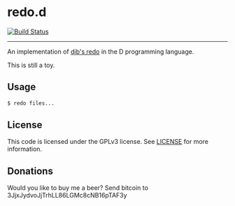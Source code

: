 redo.d
======
[![Build Status](https://travis-ci.org/yamadapc/redo.d.svg?branch=master)](https://travis-ci.org/yamadapc/redo.d)
- - -
An implementation of [djb's redo](http://cr.yp.to/redo.html) in the D
programming language.

This is still a toy.

Usage
-----
```bash
$ redo files...
```

License
-------
This code is licensed under the GPLv3 license. See [LICENSE](LICENSE) for more
information.

## Donations
Would you like to buy me a beer? Send bitcoin to 3JjxJydvoJjTrhLL86LGMc8cNB16pTAF3y
